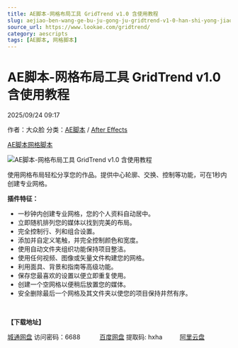 ```yaml
---
title: AE脚本-网格布局工具 GridTrend v1.0 含使用教程
slug: aejiao-ben-wang-ge-bu-ju-gong-ju-gridtrend-v1-0-han-shi-yong-jiao-cheng
source_url: https://www.lookae.com/gridtrend/
category: aescripts
tags: [AE脚本, 网格脚本]
---
```

# AE脚本-网格布局工具 GridTrend v1.0 含使用教程

2025/09/24 09:17

作者：大众脸
分类：[AE脚本](https://www.lookae.com/after-effects/aescripts/) / [After Effects](https://www.lookae.com/after-effects/)

[AE脚本](https://www.lookae.com/tag/ae%e8%84%9a%e6%9c%ac/)[网格脚本](https://www.lookae.com/tag/%e7%bd%91%e6%a0%bc%e8%84%9a%e6%9c%ac/)

![AE脚本-网格布局工具 GridTrend v1.0 含使用教程](https://www.lookae.com/wp-content/uploads/2025/09/GridTrend.jpg "AE脚本-网格布局工具 GridTrend v1.0 含使用教程-LookAE.com")

使用网格布局轻松分享您的作品。提供中心轮廓、交换、控制等功能，可在1秒内创建专业网格。

**插件特征：**

* 一秒钟内创建专业网格，您的个人资料自动居中。
* 立即随机排列您的媒体以找到完美的布局。
* 完全控制行、列和组合设置。
* 添加并自定义笔触，并完全控制颜色和宽度。
* 使用自动文件夹组织功能保持项目整洁。
* 使用任何视频、图像或矢量文件构建您的网格。
* 利用面具、背景和指南等高级功能。
* 保存您最喜欢的设置以便立即重复使用。
* 创建一个空网格以便稍后放置您的媒体。
* 安全删除最后一个网格及其文件夹以使您的项目保持井然有序。

[﻿](http://cloud.video.taobao.com/play/u/null/p/1/e/6/t/1/535314454554.mp4)

**【下载地址】**

[城通网盘](https://url70.ctfile.com/f/2827370-8439346991-c5c985?p=4431) 访问密码：6688           [百度网盘](https://pan.baidu.com/s/1lU53LSBShwAvSPH5EijA0Q?pwd=hxha) 提取码: hxha          [阿里云盘](https://www.alipan.com/s/kBRkstM3zbK)
